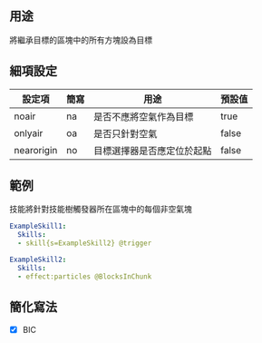 ## 用途
將繼承目標的區塊中的所有方塊設為目標

## 細項設定
| 設定項 | 簡寫   | 用途  | 預設值 |
|-----------|-----------|----------------------------------------------------------------------|---------|
| noair | na| 是否不應將空氣作為目標  | true|
| onlyair   | oa| 是否只針對空氣 | false   |
| nearorigin| no| 目標選擇器是否應定位於起點   | false   |


## 範例
技能將針對技能樹觸發器所在區塊中的每個非空氣塊
```yaml
ExampleSkill1:
  Skills:
  - skill{s=ExampleSkill2} @trigger

ExampleSkill2:
  Skills:
  - effect:particles @BlocksInChunk
```


## 簡化寫法
- [x] BIC